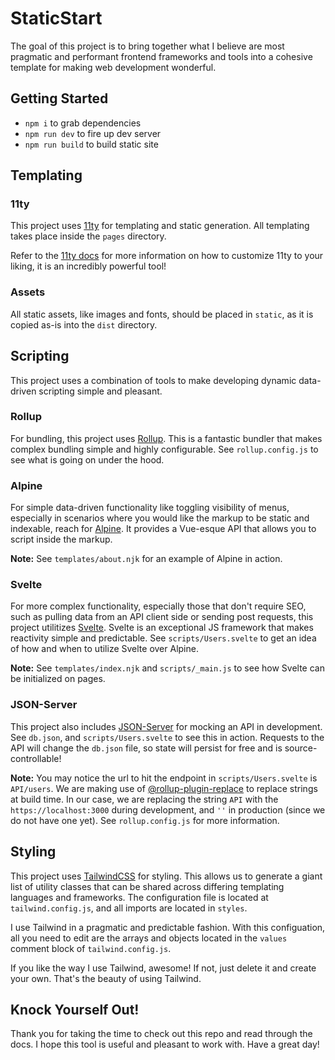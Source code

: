# StaticStart

The goal of this project is to bring together what I believe are most pragmatic and performant frontend frameworks and tools into a cohesive template for making web development wonderful.

## Getting Started

- `npm i` to grab dependencies
- `npm run dev` to fire up dev server
- `npm run build` to build static site

## Templating

### 11ty

This project uses [11ty](https://www.11ty.dev/docs/) for templating and static generation. All templating takes place inside the `pages` directory.

Refer to the [11ty docs](https://www.11ty.dev/docs/) for more information on how to customize 11ty to your liking, it is an incredibly powerful tool!

### Assets

All static assets, like images and fonts, should be placed in `static`, as it is copied as-is into the `dist` directory.

## Scripting

This project uses a combination of tools to make developing dynamic data-driven scripting simple and pleasant.

### Rollup

For bundling, this project uses [Rollup](https://rollupjs.org/guide/en/). This is a fantastic bundler that makes complex bundling simple and highly configurable. See `rollup.config.js` to see what is going on under the hood.

### Alpine

For simple data-driven functionality like toggling visibility of menus, especially in scenarios where you would like the markup to be static and indexable, reach for [Alpine](https://github.com/alpinejs/alpine/). It provides a Vue-esque API that allows you to script inside the markup.

**Note:** See `templates/about.njk` for an example of Alpine in action.

### Svelte

For more complex functionality, especially those that don't require SEO, such as pulling data from an API client side or sending post requests, this project utilitizes [Svelte](https://svelte.dev). Svelte is an exceptional JS framework that makes reactivity simple and predictable. See `scripts/Users.svelte` to get an idea of how and when to utilize Svelte over Alpine.

**Note:** See `templates/index.njk` and `scripts/_main.js` to see how Svelte can be initialized on pages.

### JSON-Server

This project also includes [JSON-Server](https://github.com/typicode/json-server) for mocking an API in development. See `db.json`, and `scripts/Users.svelte` to see this in action. Requests to the API will change the `db.json` file, so state will persist for free and is source-controllable!

**Note:** You may notice the url to hit the endpoint in `scripts/Users.svelte` is `API/users`. We are making use of [@rollup-plugin-replace](https://github.com/rollup/plugins/tree/master/packages/replace#readme) to replace strings at build time. In our case, we are replacing the string `API` with the `https://localhost:3000` during development, and `''` in production (since we do not have one yet). See `rollup.config.js` for more information.

## Styling

This project uses [TailwindCSS](https://tailwindcss.com/) for styling. This allows us to generate a giant list of utility classes that can be shared across differing templating languages and frameworks. The configuration file is located at `tailwind.config.js`, and all imports are located in `styles`.

I use Tailwind in a pragmatic and predictable fashion. With this configuation, all you need to edit are the arrays and objects located in the `values` comment block of `tailwind.config.js`.

If you like the way I use Tailwind, awesome! If not, just delete it and create your own. That's the beauty of using Tailwind.

## Knock Yourself Out!

Thank you for taking the time to check out this repo and read through the docs. I hope this tool is useful and pleasant to work with. Have a great day!
